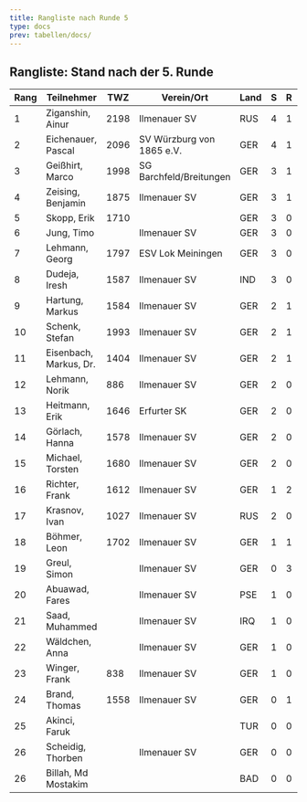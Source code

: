 ```yaml
---
title: Rangliste nach Runde 5
type: docs
prev: tabellen/docs/
---
```


## Rangliste: Stand nach der 5. Runde

| Rang | Teilnehmer               | TWZ  | Verein/Ort                  | Land | S  | R  | V  | Punkte | BH   | SB    | ARO  | WIN |
|------|--------------------------|------|-----------------------------|------|----|----|----|--------|------|-------|------|-----|
| 1    | Ziganshin, Ainur         | 2198 | Ilmenauer SV                | RUS  | 4  | 1  | 0  | 4.5    | 16.5 | 14.25 | 1852 | 4   |
| 2    | Eichenauer, Pascal       | 2096 | SV Würzburg von 1865 e.V.   | GER  | 4  | 1  | 0  | 4.5    | 14.5 | 12.25 | 1512 | 4   |
| 3    | Geißhirt, Marco          | 1998 | SG Barchfeld/Breitungen     | GER  | 3  | 1  | 1  | 3.5    | 15.0 | 8.75  | 1775 | 3   |
| 4    | Zeising, Benjamin        | 1875 | Ilmenauer SV                | GER  | 3  | 1  | 1  | 3.5    | 15.0 | 8.75  | 1752 | 3   |
| 5    | Skopp, Erik              | 1710 |                             | GER  | 3  | 0  | 1  | 3.0    | 14.5 | 5.50  | 1551 | 3   |
| 6    | Jung, Timo               |      | Ilmenauer SV                | GER  | 3  | 0  | 2  | 3.0    | 12.0 | 5.00  | 1685 | 3   |
| 7    | Lehmann, Georg           | 1797 | ESV Lok Meiningen           | GER  | 3  | 0  | 2  | 3.0    | 10.5 | 4.00  | 1208 | 3   |
| 8    | Dudeja, Iresh            | 1587 | Ilmenauer SV                | IND  | 3  | 0  | 2  | 3.0    | 8.5  | 5.50  | 1174 | 3   |
| 9    | Hartung, Markus          | 1584 | Ilmenauer SV                | GER  | 2  | 1  | 2  | 2.5    | 14.5 | 5.25  | 1754 | 2   |
| 10   | Schenk, Stefan           | 1993 | Ilmenauer SV                | GER  | 2  | 1  | 2  | 2.5    | 14.0 | 6.00  | 1518 | 2   |
| 11   | Eisenbach, Markus, Dr.   | 1404 | Ilmenauer SV                | GER  | 2  | 1  | 2  | 2.5    | 14.0 | 5.75  | 1812 | 2   |
| 12   | Lehmann, Norik           | 886  | Ilmenauer SV                | GER  | 2  | 0  | 3  | 2.0    | 15.5 | 5.00  | 1585 | 2   |
| 13   | Heitmann, Erik           | 1646 | Erfurter SK                 | GER  | 2  | 0  | 1  | 2.0    | 13.5 | 3.50  | 1391 | 2   |
| 14   | Görlach, Hanna           | 1578 | Ilmenauer SV                | GER  | 2  | 0  | 3  | 2.0    | 12.0 | 3.00  | 1603 | 2   |
| 15   | Michael, Torsten         | 1680 | Ilmenauer SV                | GER  | 2  | 0  | 3  | 2.0    | 11.5 | 1.50  | 1381 | 2   |
| 16   | Richter, Frank           | 1612 | Ilmenauer SV                | GER  | 1  | 2  | 2  | 2.0    | 11.0 | 3.75  | 1316 | 1   |
| 17   | Krasnov, Ivan            | 1027 | Ilmenauer SV                | RUS  | 2  | 0  | 0  | 2.0    | 9.0  | 1.50  | 819  | 2   |
| 18   | Böhmer, Leon             | 1702 | Ilmenauer SV                | GER  | 1  | 1  | 3  | 1.5    | 13.5 | 4.00  | 1353 | 1   |
| 19   | Greul, Simon             |      | Ilmenauer SV                | GER  | 0  | 3  | 2  | 1.5    | 11.0 | 2.50  | 1469 | 0   |
| 20   | Abuawad, Fares           |      | Ilmenauer SV                | PSE  | 1  | 0  | 4  | 1.0    | 12.5 | 2.00  | 1403 | 1   |
| 21   | Saad, Muhammed           |      | Ilmenauer SV                | IRQ  | 1  | 0  | 0  | 1.0    | 11.0 | 2.00  | 800  | 1   |
| 22   | Wäldchen, Anna           |      | Ilmenauer SV                | GER  | 1  | 0  | 4  | 1.0    | 10.5 | 0.50  | 1283 | 1   |
| 23   | Winger, Frank            | 838  | Ilmenauer SV                | GER  | 1  | 0  | 4  | 1.0    | 9.5  | 0.00  | 1077 | 1   |
| 24   | Brand, Thomas            | 1558 | Ilmenauer SV                | GER  | 0  | 1  | 2  | 0.5    | 12.0 | 1.00  | 1436 | 0   |
| 25   | Akinci, Faruk            |      |                             | TUR  | 0  | 0  | 1  | 0.0    | 12.0 | 0.00  | 800  | 0   |
| 26   | Scheidig, Thorben        |      | Ilmenauer SV                | GER  | 0  | 0  | 0  | 0.0    | 10.0 | 0.00  | 800  | 0   |
| 26   | Billah, Md Mostakim      |      |                             | BAD  | 0  | 0  | 0  | 0.0    | 10.0 | 0.00  | 800  | 0   |
